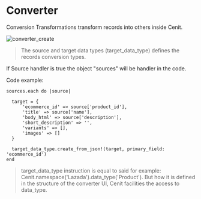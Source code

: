 # Converter

Conversion Transformations transform records into others inside Cenit.

![converter_create](https://user-images.githubusercontent.com/30662690/63619940-0df30800-c5be-11e9-80f4-8edcfe491de3.png)

> The source and target data types (target_data_type) defines the records conversion types.

If Source handler is true the object "sources" will be handler in the code. 

Code example:

```
sources.each do |source|
    
  target = {
      'ecommerce_id' => source['product_id'],
      'title' => source['name'],
      'body_html' => source['description'],
      'short_description' => '',
      'variants' => [],
      'images' => []
  }

  target_data_type.create_from_json!(target, primary_field: 'ecommerce_id')
end

```

> target_data_type instruction is equal to said for example: Cenit.namespace('Lazada').data_type('Product'). But how it is defined in the structure of the converter UI, Cenit facilities the access to data_type.